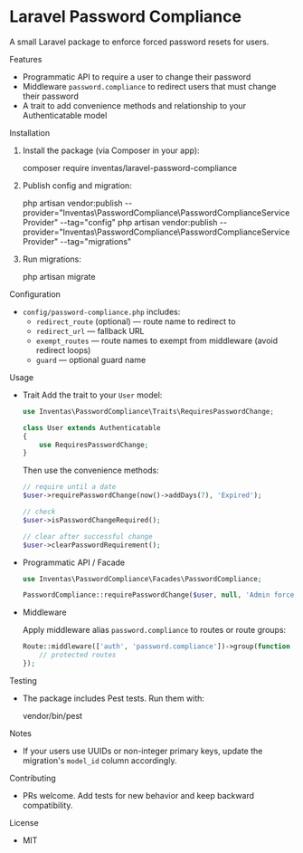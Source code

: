 # Laravel Password Compliance

A small Laravel package to enforce forced password resets for users.

Features
- Programmatic API to require a user to change their password
- Middleware `password.compliance` to redirect users that must change their password
- A trait to add convenience methods and relationship to your Authenticatable model

Installation
1. Install the package (via Composer in your app):

    composer require inventas/laravel-password-compliance

2. Publish config and migration:

    php artisan vendor:publish --provider="Inventas\PasswordCompliance\PasswordComplianceServiceProvider" --tag="config"
    php artisan vendor:publish --provider="Inventas\PasswordCompliance\PasswordComplianceServiceProvider" --tag="migrations"

3. Run migrations:

    php artisan migrate

Configuration
- `config/password-compliance.php` includes:
  - `redirect_route` (optional) — route name to redirect to
  - `redirect_url` — fallback URL
  - `exempt_routes` — route names to exempt from middleware (avoid redirect loops)
  - `guard` — optional guard name

Usage
- Trait
  Add the trait to your `User` model:

  ```php
  use Inventas\PasswordCompliance\Traits\RequiresPasswordChange;

  class User extends Authenticatable
  {
      use RequiresPasswordChange;
  }
  ```

  Then use the convenience methods:

  ```php
  // require until a date
  $user->requirePasswordChange(now()->addDays(7), 'Expired');

  // check
  $user->isPasswordChangeRequired();

  // clear after successful change
  $user->clearPasswordRequirement();
  ```

- Programmatic API / Facade

  ```php
  use Inventas\PasswordCompliance\Facades\PasswordCompliance;

  PasswordCompliance::requirePasswordChange($user, null, 'Admin forced reset');
  ```

- Middleware

  Apply middleware alias `password.compliance` to routes or route groups:

  ```php
  Route::middleware(['auth', 'password.compliance'])->group(function () {
      // protected routes
  });
  ```

Testing
- The package includes Pest tests. Run them with:

    vendor/bin/pest

Notes
- If your users use UUIDs or non-integer primary keys, update the migration's `model_id` column accordingly.

Contributing
- PRs welcome. Add tests for new behavior and keep backward compatibility.

License
- MIT

